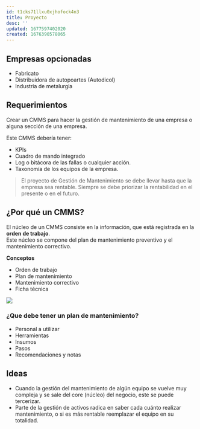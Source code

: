 ```yaml
---
id: t1cks71llxu0xjhofock4n3
title: Proyecto
desc: ''
updated: 1677597402020
created: 1676390578065
---
```


## Empresas opcionadas
- Fabricato
- Distribuidora de autopoartes (Autodicol)
- Industria de metalurgia

## Requerimientos

Crear un CMMS para hacer la gestión de mantenimiento de una empresa o alguna sección de una empresa.

Este CMMS debería tener:

- KPIs
- Cuadro de mando integrado
- Log o bitácora de las fallas o cualquier acción.
- Taxonomía de los equipos de la empresa.

> El proyecto de Gestión de Mantenimiento se debe llevar hasta que la empresa sea rentable. Siempre se debe priorizar la rentabilidad en el presente o en el futuro.

## ¿Por qué un CMMS?

El núcleo de un CMMS consiste en la información, que está registrada en la **orden de trabajo**.  
Este núcleo se compone del plan de mantenimiento preventivo y el mantenimiento correctivo.

**Conceptos**
- Orden de trabajo
- Plan de mantenimiento
- Mantenimiento correctivo
- Ficha técnica

![](/assets/images/2023-02-25-18-31-42.png)

### ¿Que debe tener un plan de mantenimiento?
- Personal a utilizar
- Herramientas
- Insumos
- Pasos
- Recomendaciones y notas

## Ideas
- Cuando la gestión del mantenimiento de algún equipo se vuelve muy compleja y se sale del core (núcleo) del negocio, este se puede tercerizar.
- Parte de la gestión de activos radica en saber cada cuánto realizar mantenimiento, o si es más rentable reemplazar el equipo en su totalidad.

